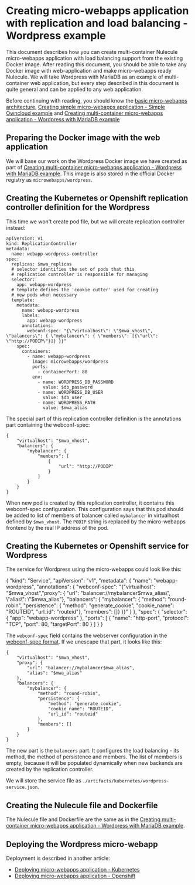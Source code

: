 # Creating micro-webapps application with replication and load balancing - Wordpress example

This document describes how you can create multi-container Nulecule micro-webapps application with load balancing support from the existing Docker image. After reading this document, you should be able to take any Docker image with web-application and make micro-webapps ready Nulecule. We will take Wordpress with MariaDB as an example of multi-container web application, but every step described in this document is quite general and can be applied to any web application.

Before continuing with reading, you should know the [basic micro-webapps architecture](../README.md), [Creating simple micro-webapps application - Simple Owncloud example](create-simple-owncloud-webapp.md) and [Creating multi-container micro-webapps application - Wordpress with MariaDB example](create-multi-container-wordpress-webapp.md)

## Preparing the Docker image with the web application

We will base our work on the Wordpress Docker image we have created as part of [Creating multi-container micro-webapps application - Wordpress with MariaDB example](create-multi-container-wordpress-webapp.md). This image is also stored in the official Docker registry as `microwebapps/wordpress`.

## Creating the Kubernetes or Openshift replication controller definition for the Wordpress

This time we won't create pod file, but we will create replication controller instead:

    apiVersion: v1
    kind: ReplicationController
    metadata:
      name: webapp-wordpress-controller
    spec:
      replicas: $mwa_replicas
      # selector identifies the set of pods that this
      # replication controller is responsible for managing
      selector:
        app: webapp-wordpress
      # template defines the 'cookie cutter' used for creating
      # new pods when necessary
      template:
        metadata:
          name: webapp-wordpress
          labels:
            app: webapp-wordpress
          annotations:
            webconf-spec: "{\"virtualhost\": \"$mwa_vhost\", \"balancers\": { \"mybalancer\": { \"members\": [{\"url\": \"http://PODIP\"}]} }}"
        spec:
          containers:
            - name: webapp-wordpress
              image: microwebapps/wordpress
              ports:
                - containerPort: 80
              env:
                - name: WORDPRESS_DB_PASSWORD
                  value: $db_password
                - name: WORDPRESS_DB_USER
                  value: $db_user
                - name: WORDPRESS_PATH
                  value: $mwa_alias

The special part of this replication controller definition is the annotations part containing the webconf-spec:

    {
        "virtualhost": "$mwa_vhost",
        "balancers": {
            "mybalancer": {
                "members": [
                    {
                        "url": "http://PODIP"
                    }
                ]
            }
        }
    }

When new pod is created by this replication controller, it contains this webconf-spec configuration. This configuration says that this pod should be added to list of members of balancer called `mybalancer` in virtualhost defined by `$mwa_vhost`. The `PODIP` string is replaced by the micro-webapps frontend by the real IP address of the pod.

## Creating the Kubernetes or Openshift service for Wordpress

The service for Wordpress using the micro-webapps could look like this:

{
    "kind": "Service",
    "apiVersion": "v1",
    "metadata": {
        "name": "webapp-wordpress",
        "annotations": {
            "webconf-spec": "{\"virtualhost\": \"$mwa_vhost\",\"proxy\": { \"url\": \"balancer://mybalancer$mwa_alias\", \"alias\": \"$mwa_alias\"}, \"balancers\": { \"mybalancer\": { \"method\": \"round-robin\", \"persistence\": { \"method\": \"generate_cookie\", \"cookie_name\": \"ROUTEID\", \"url_id\": \"routeid\"}, \"members\": []} }}"
        }
    },
    "spec": {
        "selector": {
            "app": "webapp-wordpress"
        },
        "ports": [
            {
                "name": "http-port",
                "protocol": "TCP",
                "port": 80,
                "targetPort": 80
            }
        ]
    }
}


The `webconf-spec` field contains the webserver configuration in the [webconf-spec format](https://github.com/micro-webapps/webconf-spec). If we unescape that part, it looks like this:

    {
        "virtualhost": "$mwa_vhost",
        "proxy": {
            "url": "balancer://mybalancer$mwa_alias", 
            "alias": "$mwa_alias"
        },
        "balancers": {
            "mybalancer": {
                "method": "round-robin",
                "persistence": {
                    "method": "generate_cookie",
                    "cookie_name": "ROUTEID",
                    "url_id": "routeid"
                },
                "members": []
            }
        }
    }

The new part is the `balancers` part. It configures the load balancing - its method, the method of persistence and members. The list of members is empty, because it will be populated dynamically when new backends are created by the replication controller.

We will store the service file as `./artifacts/kubernetes/wordpress-service.json`.

## Creating the Nulecule file and Dockerfile

The Nulecule file and Dockerfile are the same as in the [Creating multi-container micro-webapps application - Wordpress with MariaDB example](create-multi-container-wordpress-webapp.md).

## Deploying the Wordpress micro-webapp

Deployment is described in another article:

  * [Deploying micro-webapps application - Kubernetes](deploy-owncloud-webapp-kubernetes.md)
  * [Deploying micro-webapps application - Openshift](deploy-wordpress-webapp.md)



